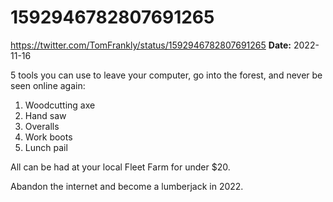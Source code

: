 # 1592946782807691265
https://twitter.com/TomFrankly/status/1592946782807691265
**Date:** 2022-11-16

5 tools you can use to leave your computer, go into the forest, and never be seen online again:

1. Woodcutting axe
2. Hand saw
3. Overalls
4. Work boots
5. Lunch pail

All can be had at your local Fleet Farm for under $20.

Abandon the internet and become a lumberjack in 2022.
